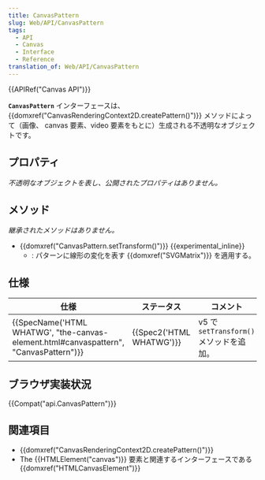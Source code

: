 ```yaml
---
title: CanvasPattern
slug: Web/API/CanvasPattern
tags:
  - API
  - Canvas
  - Interface
  - Reference
translation_of: Web/API/CanvasPattern
---
```

{{APIRef("Canvas API")}}

**`CanvasPattern`** インターフェースは、{{domxref("CanvasRenderingContext2D.createPattern()")}} メソッドによって（画像、 canvas 要素、video 要素をもとに）生成される不透明なオブジェクトです。

## プロパティ

_不透明なオブジェクトを表し、公開されたプロパティはありません。_

## メソッド

_継承されたメソッドはありません。_

- {{domxref("CanvasPattern.setTransform()")}} {{experimental_inline}}
  - : パターンに線形の変化を表す {{domxref("SVGMatrix")}} を適用する。

## 仕様

| 仕様                                                                                                             | ステータス                       | コメント                                |
| ---------------------------------------------------------------------------------------------------------------- | -------------------------------- | --------------------------------------- |
| {{SpecName('HTML WHATWG', "the-canvas-element.html#canvaspattern", "CanvasPattern")}} | {{Spec2('HTML WHATWG')}} | v5 で `setTransform()` メソッドを追加。 |

## ブラウザ実装状況

{{Compat("api.CanvasPattern")}}

## 関連項目

- {{domxref("CanvasRenderingContext2D.createPattern()")}}
- The {{HTMLElement("canvas")}} 要素と関連するインターフェースである {{domxref("HTMLCanvasElement")}}
